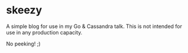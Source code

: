 skeezy
======

A simple blog for use in my Go & Cassandra talk. This is not intended for use in any production capacity.

No peeking! ;)
